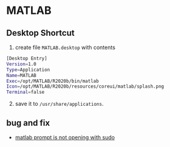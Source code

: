 # MATLAB



## Desktop Shortcut
1. create file `MATLAB.desktop` with contents
```bash
[Desktop Entry]
Version=1.0
Type=Application
Name=MATLAB
Exec=/opt/MATLAB/R2020b/bin/matlab
Icon=/opt/MATLAB/R2020b/resources/coreui/matlab/splash.png
Terminal=false
```
2. save it to `/usr/share/applications`.

## bug and fix
* [matlab prompt is not opening with sudo](https://ww2.mathworks.cn/matlabcentral/answers/1460519-matlab-prompt-is-not-opening-when-trying-to-install-matlab-2021b-in-ubuntu-20-04)
